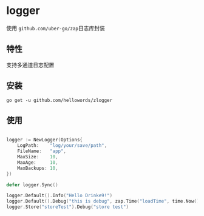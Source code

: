 # logger 

使用 `github.com/uber-go/zap`日志库封装

## 特性

支持多通道日志配置

## 安装

`go get -u github.com/hellowords/zlogger`

## 使用


```go

logger := NewLogger(Options{
	LogPath:    "log/your/save/path",
	FileName:   "app",
	MaxSize:    10,
	MaxAge:     10,
	MaxBackups: 10,
})

defer logger.Sync()

logger.Default().Info("Hello Drinke9!")
logger.Default().Debug("this is debug", zap.Time("loadTime", time.Now()))
logger.Store("storeTest").Debug("store test")

```

